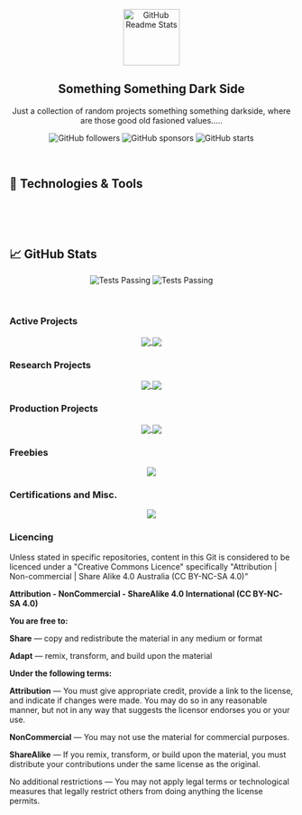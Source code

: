 <p align="center">
<!-- Header Logo -->
 <img width="100px" src="https://res.cloudinary.com/anuraghazra/image/upload/v1594908242/logo_ccswme.svg" align="center" alt="GitHub Readme Stats" />

<!-- Header Title -->
 <h2 align="center">Something Something Dark Side</h2>
 <p align="center">Just a collection of random projects something something darkside, where are those good old fasioned values.....</p>
<p align="center">
<img alt="GitHub followers" src="https://img.shields.io/github/followers/CrashOverrideProductions?label=Follow&style=social">
<img alt="GitHub sponsors" src="https://img.shields.io/github/sponsors/CrashOverrideProductions?&style=social">
<img alt="GitHub starts" src="https://img.shields.io/github/stars/CrashOverrideProductions?label?affiliations=OWNER%20COLLABORATOR&style=social">

</p>

</p>
</br>

<!-- Content -->
## 🔧 Technologies & Tools


<p align="center">
	  
<br>
<!--	  Test Here-->
<img alt="" src="https://img.shields.io/badge/Platform-Windows-success?style=flat&logo=Windows&logoColor=white&color=0078D6" />
<img alt="" src="https://img.shields.io/badge/Platform-Arduino-success?style=flat&logo=Arduino&logoColor=white&color=00979D" />
<img alt="" src="https://img.shields.io/badge/Code-Python-success?style=flat&logo=Python&logoColor=white&color=3776AB" />
<img alt="" src="https://img.shields.io/badge/Code-C%20Sharp-success?style=flat&logo=C%20Sharp&logoColor=white&color=239120" />
<img alt="" src="https://img.shields.io/badge/IDE-Visual%20Studio-success?style=flat&logo=Visual%20Studio&logoColor=white&color=5C2D91" />
<img alt="" src="https://img.shields.io/badge/IDE-Visual%20Studio%20Code-success?style=flat&logo=Visual%20Studio%20Code&logoColor=white&color=007ACC" />
<br>
<img alt="" src="https://img.shields.io/badge/ECD-Eagle-informational?style=flat&logo=Autodesk&logoColor=white&color=0696D7" />
<img alt="" src="https://img.shields.io/badge/CAD-Autocad-informational?style=flat&logo=Autodesk&logoColor=white&color=E51937" />
<br>
	  
<!-- Statistics -->
## &#x1f4c8; GitHub Stats

<p align="center">
<img alt="Tests Passing" src="https://github-readme-stats.vercel.app/api?username=CrashOverrideProductions" />
<img alt="Tests Passing" src="https://github-readme-stats.vercel.app/api/top-langs/?username=CrashOverrideProductions&langs_count=4&hide=C,asc" />
</p>
</br>


<!-- Repos -->
### Active Projects
<p align="center">
<a href="https://github.com/CrashOverrideProductions/GM-PIM-Reverse-Engineering">
  <img align="center" src="https://github-readme-stats.vercel.app/api/pin/?username=CrashOverrideProductions&repo=GM-PIM-Reverse-Engineering" />
</a>
<a href="https://github.com/CrashOverrideProductions/GMUart-Bluetooth">
  <img align="center" src="https://github-readme-stats.vercel.app/api/pin/?username=CrashOverrideProductions&repo=GMUart-Bluetooth" />
</a>
</p>

### Research Projects
<p align="center">
<a href="https://github.com/CrashOverrideProductions/FDSLoader">
  <img align="center" src="https://github-readme-stats.vercel.app/api/pin/?username=CrashOverrideProductions&repo=FDSLoader" />
</a>
<a href="https://github.com/CrashOverrideProductions/Ender_3_Pro-Dual-Extruder">
  <img align="center" src="https://github-readme-stats.vercel.app/api/pin/?username=CrashOverrideProductions&repo=Ender_3_Pro-Dual-Extruder" />
</a>
</p>

### Production Projects
<p align="center">
<a href="https://github.com/CrashOverrideProductions/ALDL-Adapter">
  <img align="center" src="https://github-readme-stats.vercel.app/api/pin/?username=CrashOverrideProductions&repo=ALDL-Adapter" />
</a>

<a href="https://github.com/CrashOverrideProductions/Retro-Console-Parts">
  <img align="center" src="https://github-readme-stats.vercel.app/api/pin/?username=CrashOverrideProductions&repo=Retro-Console-Parts" />
</a>
	
</p>

### Freebies
<p align="center">
<a href="https://github.com/CrashOverrideProductions/3D-Print-Files">
  <img align="center" src="https://github-readme-stats.vercel.app/api/pin/?username=CrashOverrideProductions&repo=3D-Print-Files" />
</a>
</p>

### Certifications and Misc.
<p align="center">
<a href="https://github.com/CrashOverrideProductions/ProfessionalDevelopment">
  <img align="center" src="https://github-readme-stats.vercel.app/api/pin/?username=CrashOverrideProductions&repo=ProfessionalDevelopment" />
</a>
</p>

<!-- Licencing Always at the Bottom -->


### Licencing <img alt="" align="right" src="https://img.shields.io/badge/Licence-CC--BY--NC--SA--4.0-informational?style=flat&logo=Creative%20Commons&logoColor=white&color=EF9421" />

Unless stated in specific repositories, content in this Git is considered to be licenced under a "Creative Commons Licence" specifically "Attribution | Non-commercial | Share Alike 4.0 Australia (CC BY-NC-SA 4.0)"

**Attribution - NonCommercial - ShareAlike 4.0 International (CC BY-NC-SA 4.0)**

**You are free to:**

  **Share** — copy and redistribute the material in any medium or format

  **Adapt** — remix, transform, and build upon the material

**Under the following terms:**

  **Attribution** — You must give appropriate credit, provide a link to the license, and indicate if changes were made. You may do so in any reasonable manner, but not in any way that suggests the licensor endorses you or your use.

  **NonCommercial** — You may not use the material for commercial purposes.

  **ShareAlike** — If you remix, transform, or build upon the material, you must distribute your contributions under the same license as the original.

No additional restrictions — You may not apply legal terms or technological measures that legally restrict others from doing anything the license permits.

</p>
